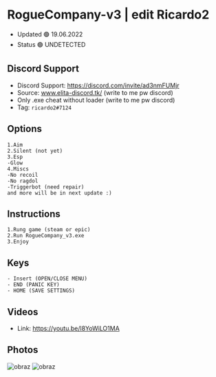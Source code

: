 # RogueCompany-v3 | edit Ricardo2

- Updated 🟢 19.06.2022
- Status 🟢 UNDETECTED

## Discord Support 

- Discord Support: https://discord.com/invite/ad3nmFUMjr
- Source: www.elita-discord.tk/ (write to me pw discord)
- Only .exe cheat without loader (write to me pw discord)
- Tag: `ricardo2#7124`

## Options
```
1.Aim
2.Silent (not yet)
3.Esp
-Glow
4.Miscs
-No recoil
-No ragdol
-Triggerbot (need repair)
and more will be in next update :)
```

## Instructions
```
1.Rung game (steam or epic)
2.Run RogueCompany_v3.exe
3.Enjoy 
```

## Keys
```
- Insert (OPEN/CLOSE MENU) 
- END (PANIC KEY)
- HOME (SAVE SETTINGS)
```
## Videos

- Link: https://youtu.be/l8YoWiLO1MA

## Photos
![obraz](https://user-images.githubusercontent.com/39122430/174461856-439eab50-3181-4d13-84f7-eb2de69bbc67.png)
![obraz](https://user-images.githubusercontent.com/39122430/174585882-e41f0076-34ce-4c0d-b8dc-5f2dbd4b6153.png)

